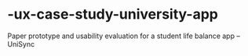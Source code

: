 # -ux-case-study-university-app
Paper prototype and usability evaluation for a student life balance app – UniSync
